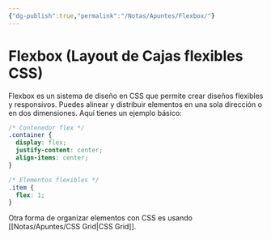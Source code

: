 ```yaml
---
{"dg-publish":true,"permalink":"/Notas/Apuntes/Flexbox/"}
---
```


# Flexbox (Layout de Cajas flexibles CSS)
Flexbox es un sistema de diseño en CSS que permite crear diseños flexibles y responsivos. Puedes alinear y distribuir elementos en una sola dirección o en dos dimensiones. Aquí tienes un ejemplo básico:

```css 
/* Contenedor flex */
.container {
  display: flex;
  justify-content: center;
  align-items: center;
}

/* Elementos flexibles */
.item {
  flex: 1;
}
```

Otra forma de organizar elementos con CSS es usando [[Notas/Apuntes/CSS Grid\|CSS Grid]].